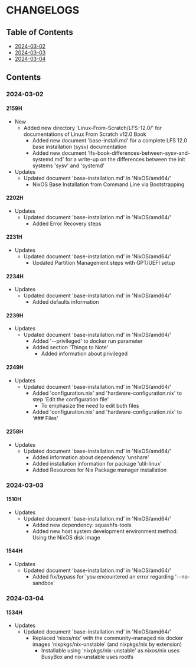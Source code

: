 # CHANGELOGS

## Table of Contents
+ [2024-03-02](#2024-03-02)
+ [2024-03-03](#2024-03-03)
+ [2024-03-04](#2024-03-04)

## Contents
### 2024-03-02
#### 2159H
- New
    - Added new directory 'Linux-From-Scratch/LFS-12.0/' for documentations of Linux From Scratch v12.0 Book
        - Added new document 'base-install.md' for a complete LFS 12.0 base installation (sysv) documentation
        - Added new document 'lfs-book-differences-between-sysv-and-systemd.md' for a write-up on the differences between the init systems 'sysv' and 'systemd'
- Updates
    - Updated document 'base-installation.md' in 'NixOS/amd64/'
        + NixOS Base Installation from Command Line via Bootstrapping

#### 2202H
- Updates
    - Updated document 'base-installation.md' in 'NixOS/amd64/'
        + Added Error Recovery steps

#### 2231H
- Updates
    - Updated document 'base-installation.md' in 'NixOS/amd64/'
        + Updated Partition Management steps with GPT/UEFI setup

#### 2234H
- Updates
    - Updated document 'base-installation.md' in 'NixOS/amd64/'
        + Added defaults information

#### 2239H
- Updates
    - Updated document 'base-installation.md' in 'NixOS/amd64/'
        - Added '--privileged' to docker run parameter
        - Added section 'Things to Note'
            + Added information about privileged
#### 2249H
- Updates
    - Updated document 'base-installation.md' in 'NixOS/amd64/'
        - Added 'configuration.nix' and 'hardware-configuration.nix' to step 'Edit the configuration file' 
            + To emphasize the need to edit both files
        - Added 'configuration.nix' and 'hardware-configuration.nix' to '### Files'

#### 2258H
- Updates
    - Updated document 'base-installation.md' in 'NixOS/amd64/'
        + Added information about dependency 'unshare'
        + Added installation information for package 'util-linux'
        + Added Resources for Nix Package manager installation

### 2024-03-03
#### 1510H
- Updates
    - Updated document 'base-installation.md' in 'NixOS/amd64/'
        + Added new dependency: squashfs-tools
        + Added new host system development environment method: Using the NixOS disk image

#### 1544H
- Updates
    - Updated document 'base-installation.md' in 'NixOS/amd64/' 
        + Added fix/bypass for 'you encountered an error regarding '--no-sandbox'

### 2024-03-04
#### 1534H
- Updates
    - Updated document 'base-installation.md' in 'NixOS/amd64/' 
        - Replaced 'nixos/nix' with the community-managed nix docker images 'nixpkgs/nix-unstable' (and nixpkgs/nix by extension)
            + Installable using 'nixpkgs/nix-unstable' as nixos/nix uses BusyBox and nix-unstable uses rootfs

